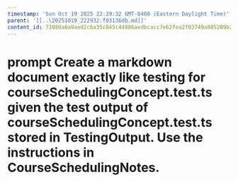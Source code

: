 ```yaml
---
timestamp: 'Sun Oct 19 2025 22:29:32 GMT-0400 (Eastern Daylight Time)'
parent: '[[..\20251019_222932.f03136db.md]]'
content_id: 73880a6a9aed2c6a35c045c44806aedbcacc7e62fea2f03749a905209b2628a8
---
```


# prompt Create a markdown document exactly like testing for courseSchedulingConcept.test.ts given the test output of courseSchedulingConcept.test.ts  stored in TestingOutput. Use the instructions in CourseSchedulingNotes.
